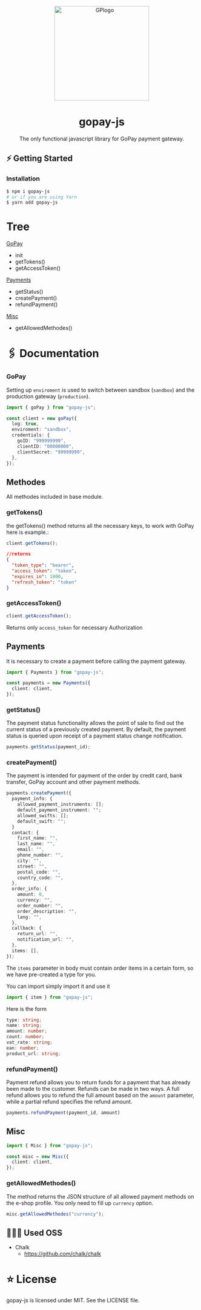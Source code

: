 <p align="center">
 <img width="250" src="https://cdn.myshoptet.com/usr/www.hobbychef.cz/user/documents/upload/GoPay-logo-varianta-A-PANTONE.png" alt="GPlogo"/>
</p>

<h1 align="center">gopay-js</h1>

<div align="center">
The only functional javascript library for GoPay payment gateway.
</div>

## ⚡️ Getting Started

### Installation

```bash
$ npm i gopay-js
# or if you are using Yarn
$ yarn add gopay-js
```

# Tree

[GoPay](https://github.com/fronebdev/gopay-js/blob/main/README.md#GoPay)

- init
- getTokens()
- getAccessToken()

[Payments](https://github.com/fronebdev/gopay-js/blob/main/README.md#Payments)

- getStatus()
- createPayment()
- refundPayment()

[Misc](https://github.com/fronebdev/gopay-js/blob/main/README.md#Misc)

- getAllowedMethodes()

# 🖇 Documentation

### GoPay

Setting up `enviroment` is used to switch between sandbox (`sandbox`) and the production gateway (`production`).

```ts
import { goPay } from "gopay-js";

const client = new goPay({
  log: true,
  enviroment: "sandbox",
  credentials: {
    goID: "999999999",
    clientID: "00000000",
    clientSecret: "99999999",
  },
});
```

## Methodes

All methodes included in base module.

### getTokens()

the getTokens() method returns all the necessary keys, to work with GoPay here is example.:

```ts
client.getTokens();
```

```json
//returns
{
  "token_type": "bearer",
  "access_token": "token",
  "expires_in": 1800,
  "refresh_token": "token"
}
```

### getAccessToken()

```ts
client.getAccessToken();
```

Returns only `access_token` for necessary Authorization

## Payments

It is necessary to create a payment before calling the payment gateway.

```ts
import { Payments } from "gopay-js";

const payments = new Payments({
  client: client,
});
```

### getStatus()

The payment status functionality allows the point of sale to find out the current status of a previously created payment. By default, the payment status is queried upon receipt of a payment status change notification.

```ts
payments.getStatus(payment_id);
```

### createPayment()

The payment is intended for payment of the order by credit card, bank transfer, GoPay account and other payment methods.

```ts
payments.createPayment({
  payment_info: {
    allowed_payment_instruments: [];
    default_payment_instrument: "";
    allowed_swifts: [];
    default_swift: "";
  }
  contact: {
    first_name: "",
    last_name: "",
    email: "",
    phone_number: "",
    city: "",
    street: "",
    postal_code: "",
    country_code: "",
  },
  order_info: {
    amount: 0,
    currency: "",
    order_number: "",
    order_description: "",
    lang: "",
  },
  callback: {
    return_url: "",
    notification_url: "",
  },
  items: [],
});
```

The `items` parameter in body must contain order items in a certain form, so we have pre-created a type for you.

You can import simply import it and use it

```ts
import { item } from "gopay-js";
```

Here is the form

```ts
type: string;
name: string;
amount: number;
count: number;
vat_rate: string;
ean: number;
product_url: string;
```

### refundPayment()

Payment refund allows you to return funds for a payment that has already been made to the customer.
Refunds can be made in two ways. A full refund allows you to refund the full amount based on the `amount` parameter, while a partial refund specifies the refund amount.

```ts
payments.refundPayment(payment_id, amount)
```

## Misc

```ts
import { Misc } from "gopay-js";

const misc = new Misc({
  client: client,
});
```

### getAllowedMethodes()

The method returns the JSON structure of all allowed payment methods on the e-shop profile. You only need to fill up `currency` option.

```ts
misc.getAllowedMethodes("currency");
```

## 🙅🏿‍♂️ Used OSS

- Chalk
  - https://github.com/chalk/chalk

# ⭐️ License

gopay-js is licensed under MIT. See the LICENSE file.
